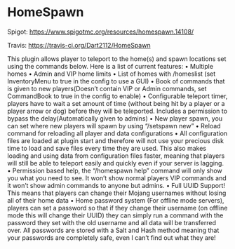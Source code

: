 HomeSpawn
=========
Spigot: https://www.spigotmc.org/resources/homespawn.14108/

Travis: https://travis-ci.org/Dart2112/HomeSpawn

This plugin allows player to teleport to the home(s) and spawn locations set using the commands below. Here is a list of current features:
•	Multiple homes
•	Admin and VIP home limits
•	List of homes with /homeslist (set InventoryMenu to true in the config to use a GUI)
•	Book of commands that is given to new players(Doesn’t contain VIP or Admin commands, set CommandBook to true in the config to enable)
•	Configurable teleport timer, players have to wait a set amount of time (without being hit by a player or a player arrow or dog) before they will be teleported. Includes a permission to bypass the delay(Automatically given to admins)
•	New player spawn, you can set where new players will spawn by using “/setspawn new”
•	Reload command for reloading all player and data configurations
•	All configuration files are loaded at plugin start and therefore will not use your precious disk time to load and save files every time they are used. This also makes loading and using data from configuration files faster, meaning that players will still be able to teleport easily and quickly even if your server is lagging.
•	Permission based help, the “/homespawn help” command will only show you what you need to see. It won’t show normal players VIP commands and it won’t show admin commands to anyone but admins.
•	Full UUID Support! This means that players can change their Mojang usernames without losing all of their home data
•	Home password system (For offline mode servers), players can set a password so that if they change their username (on offline mode this will change their UUID) they can simply run a command with the password they set with the old username and all data will be transferred over. All passwords are stored with a Salt and Hash method meaning that your passwords are completely safe, even I can’t find out what they are!
